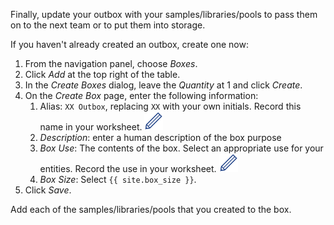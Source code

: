 
Finally, update your outbox with your samples/libraries/pools to pass them on to the next team or
to put them into storage.

If you haven't already created an outbox, create one now:

1. From the navigation panel, choose _Boxes_.
1. Click _Add_ at the top right of the table.
1. In the _Create Boxes_ dialog, leave the _Quantity_ at 1 and click _Create_.
1. On the _Create Box_ page, enter the following information:
   1. Alias: `XX Outbox`, replacing `XX` with your own initials. Record this name in your
      worksheet. <img src="pics/blue_pencil.png">
   1. _Description_: enter a human description of the box purpose
   1. _Box Use_: The contents of the box. Select an appropriate use for your entities. Record the
      use in your worksheet. <img src="pics/blue_pencil.png">
   1. _Box Size_: Select `{{ site.box_size }}`.
1. Click _Save_.

Add each of the samples/libraries/pools that you created to the box.
